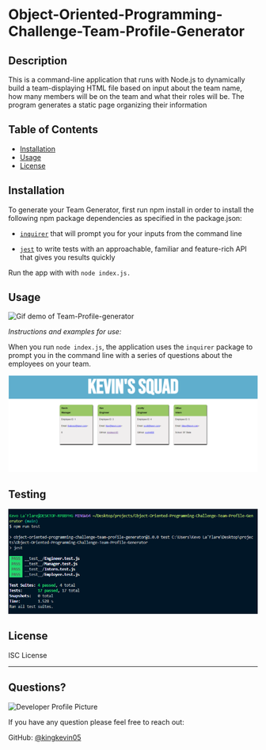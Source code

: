 # Object-Oriented-Programming-Challenge-Team-Profile-Generator

## Description 
  
  This is a command-line application that runs with Node.js to dynamically build a team-displaying HTML file based on input about the team name, how many members will be on the team and what their roles will be. The program generates a static page organizing their information
  
  ## Table of Contents
  * [Installation](#installation)
  * [Usage](#usage)
  * [License](#license)
  
  ## Installation
  
  
  To generate your Team Generator, first run npm install in order to install the following npm package dependencies as specified in the package.json:

* [`inquirer`](https://www.npmjs.com/package/inquirer) that will prompt you for your inputs from the command line

* [`jest`](https://www.npmjs.com/package/jest) to write tests with an approachable, familiar and feature-rich API that gives you results quickly

Run the app with with `node index.js.`
  
  ## Usage
  
  ![Gif demo of Team-Profile-generator](https://github.com/kingkevin05/Object-Oriented-Programming-Challenge-Team-Profile-Generator/blob/main/images/team-gen-demo.gif)

  
  *Instructions and examples for use:*
  
When you run `node index.js`, the application uses the `inquirer` package to prompt you in the command line with a series of questions about the employees on your team.

![screenshot2](https://github.com/kingkevin05/Object-Oriented-Programming-Challenge-Team-Profile-Generator/blob/main/images/Screenshot2.png)

  ## Testing

![screenshot1](https://github.com/kingkevin05/Object-Oriented-Programming-Challenge-Team-Profile-Generator/blob/main/images/Screenshot1.png)

  ## License
  
 ISC License
  
  ---
  
  ## Questions?
  
  ![Developer Profile Picture](https://avatars.githubusercontent.com/u/75460766?v=4) 
  
  If you have any question please feel free to reach out:
 
  GitHub: [@kingkevin05](https://api.github.com/users/kingkevin05)